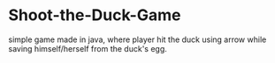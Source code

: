 # Shoot-the-Duck-Game
simple game made in java, where player hit the duck using arrow while saving himself/herself from the duck's egg.
